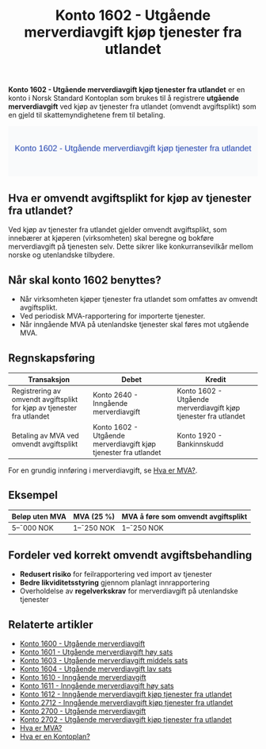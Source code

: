 ﻿---
title: "Konto 1602 - Utgående merverdiavgift kjøp tjenester fra utlandet"
meta_title: "1602-utgaende-merverdiavgift-kjop-tjen-fra-utlandet"
meta_description: '**Konto 1602 - Utgående merverdiavgift kjøp tjenester fra utlandet** er en konto i Norsk Standard Kontoplan som brukes til å registrere **utgående merverdia...'
slug: 1602-utgaende-merverdiavgift-kjop-tjen-fra-utlandet
type: blog
layout: pages/single
---

**Konto 1602 - Utgående merverdiavgift kjøp tjenester fra utlandet** er en konto i Norsk Standard Kontoplan som brukes til å registrere **utgående merverdiavgift** ved kjøp av tjenester fra utlandet (omvendt avgiftsplikt) som en gjeld til skattemyndighetene frem til betaling.

![Illustrasjon av konto 1602 Utgående merverdiavgift kjøp tjenester fra utlandet](1602-utgaende-merverdiavgift-kjop-tjen-fra-utlandet-image.svg)

## Hva er omvendt avgiftsplikt for kjøp av tjenester fra utlandet?

Ved kjøp av tjenester fra utlandet gjelder omvendt avgiftsplikt, som innebærer at kjøperen (virksomheten) skal beregne og bokføre merverdiavgift på tjenesten selv. Dette sikrer like konkurransevilkår mellom norske og utenlandske tilbydere.

## Når skal konto 1602 benyttes?

* Når virksomheten kjøper tjenester fra utlandet som omfattes av omvendt avgiftsplikt.
* Ved periodisk MVA-rapportering for importerte tjenester.
* Når inngående MVA på utenlandske tjenester skal føres mot utgående MVA.

## Regnskapsføring

| Transaksjon                                                        | Debet                                                        | Kredit                                                     |
|--------------------------------------------------------------------|--------------------------------------------------------------|------------------------------------------------------------|
| Registrering av omvendt avgiftsplikt for kjøp av tjenester fra utlandet | Konto 2640 - Inngående merverdiavgift                       | Konto 1602 - Utgående merverdiavgift kjøp tjenester fra utlandet |
| Betaling av MVA ved omvendt avgiftsplikt                            | Konto 1602 - Utgående merverdiavgift kjøp tjenester fra utlandet | Konto 1920 - Bankinnskudd                                   |

For en grundig innføring i merverdiavgift, se [Hva er MVA?](/blogs/regnskap/hva-er-moms-mva "Hva er MVA? MVA-regnskapsføring og merverdiavgift").

## Eksempel

| Beløp uten MVA  | MVA (25 %) | MVA å føre som omvendt avgiftsplikt |
|-----------------|------------|-------------------------------------|
| 5–¯000 NOK       | 1–¯250 NOK  | 1–¯250 NOK                           |

## Fordeler ved korrekt omvendt avgiftsbehandling

* **Redusert risiko** for feilrapportering ved import av tjenester
* **Bedre likviditetsstyring** gjennom planlagt innrapportering
* Overholdelse av **regelverkskrav** for merverdiavgift på utenlandske tjenester

## Relaterte artikler

* [Konto 1600 - Utgående merverdiavgift](/blogs/kontoplan/1600-utgaende-merverdiavgift "Konto 1600 - Utgående merverdiavgift")
* [Konto 1601 - Utgående merverdiavgift høy sats](/blogs/kontoplan/1601-utgaende-merverdiavgift-hoy-sats "Konto 1601 - Utgående merverdiavgift høy sats")
* [Konto 1603 - Utgående merverdiavgift middels sats](/blogs/kontoplan/1603-utgaende-merverdiavgift-middels-sats "Konto 1603 - Utgående merverdiavgift middels sats")
* [Konto 1604 - Utgående merverdiavgift lav sats](/blogs/kontoplan/1604-utgaende-merverdiavgift-lav-sats "Konto 1604 - Utgående merverdiavgift lav sats")
* [Konto 1610 - Inngående merverdiavgift](/blogs/kontoplan/1610-inngaaende-merverdiavgift "Konto 1610 - Inngående merverdiavgift")
* [Konto 1611 - Inngående merverdiavgift høy sats](/blogs/kontoplan/1611-inngaaende-merverdiavgift-hoy-sats "Konto 1611 - Inngående merverdiavgift høy sats")
* [Konto 1612 - Inngående merverdiavgift kjøp tjenester fra utlandet](/blogs/kontoplan/1612-inngaaende-merverdiavgift-kjop-tjen-fra-utlandet "Konto 1612 - Inngående merverdiavgift kjøp tjenester fra utlandet")
* [Konto 2712 - Inngående merverdiavgift kjøp tjenester fra utlandet](/blogs/kontoplan/2712-inngaaende-merverdiavgift-kjop-tjen-fra-utlandet "Konto 2712 - Inngående merverdiavgift kjøp tjenester fra utlandet")
* [Konto 2700 - Utgående merverdiavgift](/blogs/kontoplan/2700-utgaende-merverdiavgift "Konto 2700 - Utgående merverdiavgift")
* [Konto 2702 - Utgående merverdiavgift kjøp tjenester fra utlandet](/blogs/kontoplan/2702-utgaende-merverdiavgift-kjop-tjen-fra-utlandet "Konto 2702 - Utgående merverdiavgift kjøp tjenester fra utlandet")
* [Hva er MVA?](/blogs/regnskap/hva-er-moms-mva "Hva er MVA? MVA-regnskapsføring og merverdiavgift")
* [Hva er en Kontoplan?](/blogs/regnskap/hva-er-kontoplan "Hva er en Kontoplan? Komplett Guide til Kontoplaner i Norsk Regnskap")






